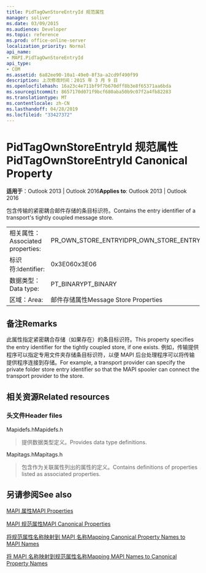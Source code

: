 ```yaml
---
title: PidTagOwnStoreEntryId 规范属性
manager: soliver
ms.date: 03/09/2015
ms.audience: Developer
ms.topic: reference
ms.prod: office-online-server
localization_priority: Normal
api_name:
- MAPI.PidTagOwnStoreEntryId
api_type:
- COM
ms.assetid: 6a82ee90-10a1-49e0-8f3a-a2cd9f490f99
description: 上次修改时间：2015 年 3 月 9 日
ms.openlocfilehash: 16a23c4e711bf9f7b670dff8b3e8f65371aa6bda
ms.sourcegitcommit: 8657170d071f9bcf680aba50b9c07f2a4fb82283
ms.translationtype: MT
ms.contentlocale: zh-CN
ms.lasthandoff: 04/28/2019
ms.locfileid: "33427372"
---
```

# <a name="pidtagownstoreentryid-canonical-property"></a><span data-ttu-id="8b3fd-103">PidTagOwnStoreEntryId 规范属性</span><span class="sxs-lookup"><span data-stu-id="8b3fd-103">PidTagOwnStoreEntryId Canonical Property</span></span>

  
  
<span data-ttu-id="8b3fd-104">**适用于**：Outlook 2013 | Outlook 2016</span><span class="sxs-lookup"><span data-stu-id="8b3fd-104">**Applies to**: Outlook 2013 | Outlook 2016</span></span> 
  
<span data-ttu-id="8b3fd-105">包含传输的紧密耦合邮件存储的条目标识符。</span><span class="sxs-lookup"><span data-stu-id="8b3fd-105">Contains the entry identifier of a transport's tightly coupled message store.</span></span>
  
|||
|:-----|:-----|
|<span data-ttu-id="8b3fd-106">相关属性：</span><span class="sxs-lookup"><span data-stu-id="8b3fd-106">Associated properties:</span></span>  <br/> |<span data-ttu-id="8b3fd-107">PR_OWN_STORE_ENTRYID</span><span class="sxs-lookup"><span data-stu-id="8b3fd-107">PR_OWN_STORE_ENTRYID</span></span>  <br/> |
|<span data-ttu-id="8b3fd-108">标识符:</span><span class="sxs-lookup"><span data-stu-id="8b3fd-108">Identifier:</span></span>  <br/> |<span data-ttu-id="8b3fd-109">0x3E06</span><span class="sxs-lookup"><span data-stu-id="8b3fd-109">0x3E06</span></span>  <br/> |
|<span data-ttu-id="8b3fd-110">数据类型：</span><span class="sxs-lookup"><span data-stu-id="8b3fd-110">Data type:</span></span>  <br/> |<span data-ttu-id="8b3fd-111">PT_BINARY</span><span class="sxs-lookup"><span data-stu-id="8b3fd-111">PT_BINARY</span></span>  <br/> |
|<span data-ttu-id="8b3fd-112">区域：</span><span class="sxs-lookup"><span data-stu-id="8b3fd-112">Area:</span></span>  <br/> |<span data-ttu-id="8b3fd-113">邮件存储属性</span><span class="sxs-lookup"><span data-stu-id="8b3fd-113">Message Store Properties</span></span>  <br/> |
   
## <a name="remarks"></a><span data-ttu-id="8b3fd-114">备注</span><span class="sxs-lookup"><span data-stu-id="8b3fd-114">Remarks</span></span>

<span data-ttu-id="8b3fd-115">此属性指定紧密耦合存储（如果存在）的条目标识符。</span><span class="sxs-lookup"><span data-stu-id="8b3fd-115">This property specifies the entry identifier for the tightly coupled store, if one exists.</span></span> <span data-ttu-id="8b3fd-116">例如，传输提供程序可以指定专用文件夹存储条目标识符，以便 MAPI 后台处理程序可以将传输提供程序连接到存储。</span><span class="sxs-lookup"><span data-stu-id="8b3fd-116">For example, a transport provider can specify the private folder store entry identifier so that the MAPI spooler can connect the transport provider to the store.</span></span>
  
## <a name="related-resources"></a><span data-ttu-id="8b3fd-117">相关资源</span><span class="sxs-lookup"><span data-stu-id="8b3fd-117">Related resources</span></span>

### <a name="header-files"></a><span data-ttu-id="8b3fd-118">头文件</span><span class="sxs-lookup"><span data-stu-id="8b3fd-118">Header files</span></span>

<span data-ttu-id="8b3fd-119">Mapidefs.h</span><span class="sxs-lookup"><span data-stu-id="8b3fd-119">Mapidefs.h</span></span>
  
> <span data-ttu-id="8b3fd-120">提供数据类型定义。</span><span class="sxs-lookup"><span data-stu-id="8b3fd-120">Provides data type definitions.</span></span>
    
<span data-ttu-id="8b3fd-121">Mapitags.h</span><span class="sxs-lookup"><span data-stu-id="8b3fd-121">Mapitags.h</span></span>
  
> <span data-ttu-id="8b3fd-122">包含作为关联属性列出的属性的定义。</span><span class="sxs-lookup"><span data-stu-id="8b3fd-122">Contains definitions of properties listed as associated properties.</span></span>
    
## <a name="see-also"></a><span data-ttu-id="8b3fd-123">另请参阅</span><span class="sxs-lookup"><span data-stu-id="8b3fd-123">See also</span></span>



[<span data-ttu-id="8b3fd-124">MAPI 属性</span><span class="sxs-lookup"><span data-stu-id="8b3fd-124">MAPI Properties</span></span>](mapi-properties.md)
  
[<span data-ttu-id="8b3fd-125">MAPI 规范属性</span><span class="sxs-lookup"><span data-stu-id="8b3fd-125">MAPI Canonical Properties</span></span>](mapi-canonical-properties.md)
  
[<span data-ttu-id="8b3fd-126">将规范属性名称映射到 MAPI 名称</span><span class="sxs-lookup"><span data-stu-id="8b3fd-126">Mapping Canonical Property Names to MAPI Names</span></span>](mapping-canonical-property-names-to-mapi-names.md)
  
[<span data-ttu-id="8b3fd-127">将 MAPI 名称映射到规范属性名称</span><span class="sxs-lookup"><span data-stu-id="8b3fd-127">Mapping MAPI Names to Canonical Property Names</span></span>](mapping-mapi-names-to-canonical-property-names.md)

